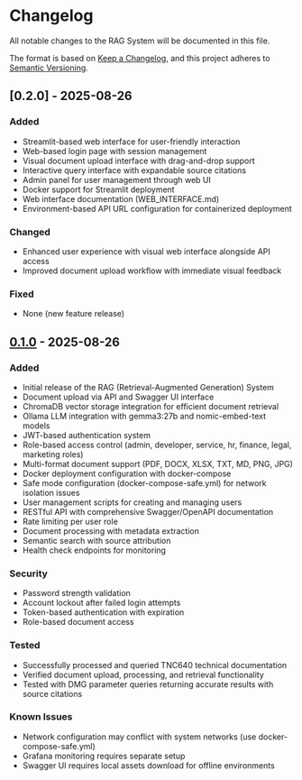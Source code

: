 # Changelog

All notable changes to the RAG System will be documented in this file.

The format is based on [Keep a Changelog](https://keepachangelog.com/en/1.0.0/),
and this project adheres to [Semantic Versioning](https://semver.org/spec/v2.0.0.html).

## [0.2.0] - 2025-08-26

### Added
- Streamlit-based web interface for user-friendly interaction
- Web-based login page with session management
- Visual document upload interface with drag-and-drop support
- Interactive query interface with expandable source citations
- Admin panel for user management through web UI
- Docker support for Streamlit deployment
- Web interface documentation (WEB_INTERFACE.md)
- Environment-based API URL configuration for containerized deployment

### Changed
- Enhanced user experience with visual web interface alongside API access
- Improved document upload workflow with immediate visual feedback

### Fixed
- None (new feature release)

## [0.1.0] - 2025-08-26

### Added
- Initial release of the RAG (Retrieval-Augmented Generation) System
- Document upload via API and Swagger UI interface
- ChromaDB vector storage integration for efficient document retrieval
- Ollama LLM integration with gemma3:27b and nomic-embed-text models
- JWT-based authentication system
- Role-based access control (admin, developer, service, hr, finance, legal, marketing roles)
- Multi-format document support (PDF, DOCX, XLSX, TXT, MD, PNG, JPG)
- Docker deployment configuration with docker-compose
- Safe mode configuration (docker-compose-safe.yml) for network isolation issues
- User management scripts for creating and managing users
- RESTful API with comprehensive Swagger/OpenAPI documentation
- Rate limiting per user role
- Document processing with metadata extraction
- Semantic search with source attribution
- Health check endpoints for monitoring

### Security
- Password strength validation
- Account lockout after failed login attempts
- Token-based authentication with expiration
- Role-based document access

### Tested
- Successfully processed and queried TNC640 technical documentation
- Verified document upload, processing, and retrieval functionality
- Tested with DMG parameter queries returning accurate results with source citations

### Known Issues
- Network configuration may conflict with system networks (use docker-compose-safe.yml)
- Grafana monitoring requires separate setup
- Swagger UI requires local assets download for offline environments

[0.1.0]: https://github.com/mlewanca/_RAG_system/releases/tag/v0.1